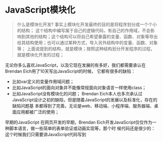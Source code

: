 # JavaScript模块化

> 什么是模块化开发?
事实上模块化开发最终的目的是将程序划分成一个个小的结构； 这个结构中编写属于自己的逻辑代码，有自己的作用域，不会影响到其他的结构；这个结构可以将自己希望暴露的变量、函数、对象等导出给其结构使用；也可以通过某种方式，导入另外结构中的变量、函数、对象等；
上面说提到的结构，就是模块；按照这种结构划分开发程序的过程，就是模块化开发的过程；

无论你多么喜欢JavaScript，以及它现在发展的有多好，我们都需要承认在Brendan Eich用了10天写出JavaScript的时候，
它都有很多的缺陷：
   - 比如var定义的变量作用域问题；
   - 比如JavaScript的面向对象并不能像常规面向对象语言一样使用class； 
   - 比如JavaScript没有模块化的问题；
 Brendan Eich本人也多次承认过JavaScript设计之初的缺陷，但是随着JavaScript的发展以及标准化，存在的缺陷问题基
本都得到了完善。无论是web、移动端、小程序端、服务器端、桌面应用都被广泛的使用；

早期的JavaScript
 在网页开发的早期，Brendan Eich开发JavaScript仅仅作为一种脚本语言，做一些简单的表单验证或动画实现等，那个时
候代码还是很少的：
 这个时候我们只需要讲JavaScript代码写到<script>标签中即可；
 并没有必要放到多个文件中来编写；甚至流行：通常来说 JavaScript 程序的长度只有一行。 
> 但是随着前端和JavaScript的快速发展，JavaScript代码变得越来越复杂了：
ajax的出现，前后端开发分离，意味着后端返回数据后，我们需要通过JavaScript进行前端页面的渲染； 
SPA的出现，前端页面变得更加复杂：包括前端路由、状态管理等等一系列复杂的需求需要通过JavaScript来实现；
包括Node的实现，JavaScript编写复杂的后端程序，没有模块化是致命的硬伤； 

所以，模块化已经是JavaScript一个非常迫切的需求：但是JavaScript本身，直到ES6（2015）才推出了自己的模块化方案； 在此之前，为了让JavaScript支持模块化，涌现出了很多不同的模块化规范：AMD、CMD、CommonJS等

> 早期没有模块化带来了很多的问题：比如命名冲突的问题

当然，我们有办法可以解决上面的问题：立即函数调用表达式（IIFE）
IIFE (Immediately Invoked Function Expression)

但是，我们其实带来了新的问题：
第一，我必须记得每一个模块中返回对象的命名，才能在其他模块使用过程中正确的使用；
第二，代码写起来混乱不堪，每个文件中的代码都需要包裹在一个匿名函数中来编写；
第三，在没有合适的规范情况下，每个人、每个公司都可能会任意命名、甚至出现模块名称相同的情况

所以，我们会发现，虽然实现了模块化，但是我们的实现过于简单，并且是没有规范的。

我们需要制定一定的规范来约束每个人都按照这个规范去编写模块化的代码；
这个规范中应该包括核心功能：模块本身可以导出暴露的属性，模块又可以导入自己需要的属性；
JavaScript社区为了解决上面的问题，涌现出一系列好用的规范，接下来我们就学习具有代表性的一些规范。


## CommonJS和Node
我们需要知道CommonJS是一个规范，最初提出来是在浏览器以外的地方使用，并且当时被命名为ServerJS，后来为了
体现它的广泛性，修改为CommonJS，平时我们也会简称为CJS。  
- Node是CommonJS在服务器端一个具有代表性的实现；
- Browserify是CommonJS在浏览器中的一种实现；
- webpack打包工具具备对CommonJS的支持和转换； 
所以，Node中对CommonJS进行了支持和实现，让我们在开发node的过程中可以方便的进行模块化开发：

在Node中每一个js文件都是一个单独的模块；
这个模块中包括CommonJS规范的核心变量：exports、module.exports、require； 
我们可以使用这些变量来方便的进行模块化开发； 
前面我们提到过模块化的核心是导出和导入，Node中对其进行了实现：
> exports和module.exports可以负责对模块中的内容进行导出； 
> require函数可以帮助我们导入其他模块（自定义模块、系统模块、第三方库模块）中的内容；

### exports导出
> 注意：exports是一个对象，我们可以在这个对象中添加很多个属性，添加的属性会导出；

**意味着main中的bar变量等于exports对象**；也就是require通过各种查找方式，最终找到了exports这个对象；并且将这个exports对象赋值给了bar变量；bar变量就是exports对象了；
bar对象是exports对象的浅拷贝（引用赋值）；
浅拷贝的本质就是一种引用的赋值而已；

理解对象的引用赋值:即 内存地址指向同一个地址

**它们实际上是一个浅层拷贝**

Node中我们经常导出东西的时候，又是通过module.exports导出的：
> module.exports和exports有什么关系或者区别呢？

通过维基百科中对CommonJS规范的解析：CommonJS中是没有module.exports的概念的；但是为了实现模块的导出，Node中使用的是Module的类，每一个模块都是Module的一个实例，也就是
module；所以在Node中真正用于导出的其实根本不是exports，而是module.exports;因为module才是导出的真正实现者；

但是，为什么exports也可以导出呢？
    这是因为module对象的exports属性是exports对象的一个引用；也就是说 module.exports = exports = main中的bar；

**require是一个函数，可以帮助我们引入一个文件（模块）中导入的对象。**

require的查找规则
> https://nodejs.org/dist/latest-v14.x/docs/api/modules.html

#### 模块的加载过程
结论一：模块在被第一次引入时，模块中的js代码会被运行一次
结论二：模块被多次引入时，会缓存，最终只加载（运行）一次
        为什么只会加载运行一次呢？这是因为每个模块对象module都有一个属性：loaded。  为false表示还没有加载，为true表示已经加载
结论三：如果有循环引入，那么加载顺序是什么？

图结构在遍历的过程中，有深度优先搜索（DFS, depth first search）和广度优先搜索（BFS, breadth first 
search）；
**Node采用的是深度优先算法**

### CommonJS规范缺点
CommonJS加载模块是同步的：同步的意味着只有等到对应的模块加载完毕，当前模块中的内容才能被运行；这个在服务器不会有什么问题，因为服务器加载的js文件都是本地文件，加载速度非常快；
如果将它应用于浏览器呢？浏览器加载js文件需要先从服务器将文件下载下来，之后在加载运行；那么采用同步的就意味着后续的js代码都无法正常运行，即使是一些简单的DOM操作；
所以在浏览器中，我们通常不使用CommonJS规范：当然在webpack中使用CommonJS是另外一回事；因为它会将我们的代码转成浏览器可以直接执行的代码；
在早期为了可以在浏览器中使用模块化，通常会采用AMD或CMD：但是目前一方面现代的浏览器已经支持ES Modules，另一方面借助于webpack等工具可以实现对CommonJS或者
ES Module代码的转换；AMD和CMD已经使用非常少了。

#### AMD规范
AMD主要是应用于浏览器的一种模块化规范：
AMD是Asynchronous Module Definition（异步模块定义）的缩写；它采用的是异步加载模块；事实上AMD的规范还要早于CommonJS，但是CommonJS目前依然在被使用，而AMD使用的较少了；
我们提到过，规范只是定义代码的应该如何去编写，只有有了具体的实现才能被应用：AMD实现的比较常用的库是require.js和curl.js；


#### CMD规范
CMD规范也是应用于浏览器的一种模块化规范：
CMD 是Common Module Definition（通用模块定义）的缩写；它也采用了异步加载模块，但是它将CommonJS的优点吸收了过来；但是目前CMD使用也非常少了；

CMD也有自己比较优秀的实现方案： SeaJS

### ES Module
JavaScript没有模块化一直是它的痛点，所以才会产生我们前面学习的社区规范：CommonJS、AMD、CMD等，

ES Module和CommonJS的模块化有一些不同之处：  一方面它使用了import和export关键字；  另一方面它采用编译期的静态分析，并且也加入了动态引用的方式；

ES Module模块采用export和import关键字来实现模块化：一方面它使用了import和export关键字； 另一方面它采用编译期的静态分析，并且也加入了动态引用的方式；

ES Module模块采用export和import关键字来实现模块化：
export负责将模块内的内容导出；
import负责从其他模块导入内容； 
了解：采用ES Module将自动采用严格模式：use strict

如果你不熟悉严格模式可以简单看一下MDN上的解析；
> https://developer.mozilla.org/zh-CN/docs/Web/JavaScript/Reference/Strict_mode

#### export关键字
export关键字将一个模块中的变量、函数、类等导出；
我们希望将其他中内容全部导出，它可以有如下的方式：
方式一：在语句声明的前面直接加上export关键字
方式二：将所有需要导出的标识符，放到export后面的{}中
> 注意：这里的{}里面不是ES6的对象字面量的增强写法，{}也不是表示一个对象的；所以：export {name: name}，是错误的写法；

方式三：导出时给标识符起一个别名

#### import关键字
import关键字负责从另外一个模块中导入内容
导入内容的方式也有多种：
方式一：import {标识符列表}from '模块'；
> 注意：这里的{}也不是一个对象，里面只是存放导入的标识符列表内容；

方式二：导入时给标识符起别名
方式三：通过*将模块功能放到一个模块功能对象（a module object）上

#### Export和import结合使用
export和import可以结合使用
```
export {sum as barSum } from './bar.js'
```
> 为什么？

在开发和封装一个功能库时，通常我们希望将暴露的所有接口放到一个文件中；这样方便指定统一的接口规范，也方便阅读；这个时候，我们就可以使用export和import结合使用；

#### default用法

前面我们学习的导出功能都是有名字的导出（named exports）：
在导出export时指定了名字； 在导入import时需要知道具体的名字； 
还有一种导出叫做默认导出（default export） 
默认导出export时可以不需要指定名字；在导入时不需要使用 {}，并且可以自己来指定名字； 它也方便我们和现有的CommonJS等规范相互操作；

> 注意：在一个模块中，只能有一个默认导出（default export）；

#### import函数
通过import加载一个模块，是不可以在其放到逻辑代码中的，比如：
为什么会出现这个情况呢？
这是因为ES Module在被JS引擎解析时，就必须知道它的依赖关系；
由于这个时候js代码没有任何的运行，所以无法在进行类似于if判断中根据代码的执行情况；
甚至下面的这种写法也是错误的：因为我们必须到运行时能确定path的值；
但是某些情况下，我们确确实实希望动态的来加载某一个模块：
如果根据不懂的条件，动态来选择加载模块的路径；
这个时候我们需要使用 import() 函数来动态加载；

#### CommonJS的加载过程

CommonJS模块加载js文件的过程是运行时加载的，并且是同步的：运行时加载意味着是js引擎在执行js代码的过程中加载 模块；同步的就意味着一个文件没有加载结束之前，后面的代码都不会执行；
CommonJS通过module.exports导出的是一个对象：
导出的是一个对象意味着可以将这个对象的引用在其他模块中赋值给其他变量；但是最终他们指向的都是同一个对象，那么一个变量修改了对象的属性，所有的地方都会被修改；

#### ES Module加载过程
ES Module加载js文件的过程是编译（解析）时加载的，并且是异步的：
编译时（解析）时加载，意味着import不能和运行时相关的内容放在一起使用：比如from后面的路径需要动态获取；比如不能将import放到if等语句的代码块中；所以我们有时候也称ES Module是静态解析的，而不是动态或者运行时解析的；

异步的意味着：JS引擎在遇到import时会去获取这个js文件，但是这个获取的过程是异步的，并不会阻塞主线程继
续执行；也就是说设置了 type=module 的代码，相当于在script标签上也加上了 async 属性；如果我们后面有普通的script标签以及对应的代码，那么ES Module对应的js文件和代码不会阻塞它们的执行；

ES Module通过export导出的是变量本身的引用：
export在导出一个变量时，js引擎会解析这个语法，并且创建模块环境记录（module environment 
record）；
模块环境记录会和变量进行 绑定（binding），并且这个绑定是实时的；
而在导入的地方，我们是可以实时的获取到绑定的最新值的；
所以，如果在导出的模块中修改了变化，那么导入的地方可以实时获取最新的变量；
注意：在导入的地方不可以修改变量，因为它只是被绑定到了这个变量上（其实是一个常量）

如果bar.js中导出的是一个对象，那么main.js中是否可以修改对象中的属性呢？
答案是可以的，因为他们指向同一块内存空间；

#### Node对ES Module的支持
在最新的Current版本（v14.13.1）中，支持es module我们需要进行如下操作：
方式一：在package.json中配置 type: module
方式二：文件以 .mjs 结尾，表示使用的是ES Module； 

### CommonJS和ES Module交互
结论一：通常情况下，CommonJS不能加载ES Module
因为CommonJS是同步加载的，但是ES Module必须经过静态分析等，无法在这个时候执行JavaScript代码；
但是这个并非绝对的，某些平台在实现的时候可以对代码进行针对性的解析，也可能会支持； p Node当中是不支持的；
结论二：多数情况下，ES Module可以加载CommonJS
ES Module在加载CommonJS时，会将其module.exports导出的内容作为default导出方式来使用；
这个依然需要看具体的实现，比如webpack中是支持的、Node最新的Current版本也是支持的；
但是在最新的LTS版本中支持；




# Node常用内置模块
## 内置模块path
> path模块用于对路径和文件进行处理，提供了很多好用的方法。

path常见的API

## 内置模块fs
> fs是File System的缩写，表示文件系统。

fs的API介绍

文件描述符

文件的读写

flag选项

encoding选项

文件夹操作
1.新建一个文件夹
> 使用fs.mkdir()或fs.mkdirSync()创建一个新文件夹

2.获取文件夹的内容
3.文件重命名

文件夹的复制



## events模块
    Node中的核心API都是基于异步事件驱动的：
    在这个体系中，某些对象（发射器（Emitters））发出某一个
事件；我们可以监听这个事件（监听器 Listeners），并且传入的回
调函数，这个回调函数会在监听到事件时调用；

发出事件和监听事件都是通过EventEmitter类来完成的，它们都属
于events对象。
emitter.on(eventName, listener)：监听事件，也可以使用
addListener；
emitter.off(eventName, listener)：移除事件监听，也可以使
用removeListener； 
emitter.emit(eventName[, ...args])：发出事件，可以携带一
些参数；

- 常见的属性
> EventEmitter的实例有一些属性，可以记录一些信息： 
    emitter.eventNames()：返回当前 EventEmitter对象注册的事件字符串数组； p emitter.getMaxListeners()：返回当前 EventEmitter对象的最大监听器数量，可以通过setMaxListeners()
来修改，默认是10； 
    emitter.listenerCount(事件名称)：返回当前 EventEmitter对象某一个事件名称，监听器的个数；
    emitter.listeners(事件名称)：返回当前 EventEmitter对象某个事件监听器上所有的监听器数组；

- 方法的补充
    emitter.once(eventName, listener)：事件监听一次 emitter.prependListener()：将监听事件添加到最前面
    emitter.prependOnceListener()：将监听事件添加到最前面，但是只监听一次 
    emitter.removeAllListeners([eventName])：移除所有的监听器
